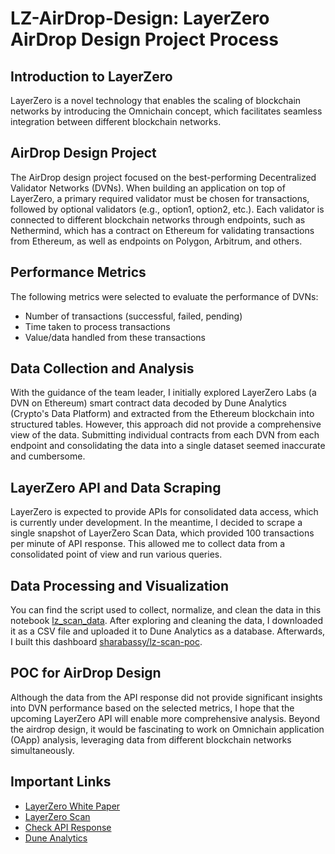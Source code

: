 # LZ-AirDrop-Design: LayerZero AirDrop Design Project Process

## Introduction to LayerZero

LayerZero is a novel technology that enables the scaling of blockchain networks by introducing the Omnichain concept, which facilitates seamless integration between different blockchain networks.

## AirDrop Design Project

The AirDrop design project focused on the best-performing Decentralized Validator Networks (DVNs). When building an application on top of LayerZero, a primary required validator must be chosen for transactions, followed by optional validators (e.g., option1, option2, etc.). Each validator is connected to different blockchain networks through endpoints, such as Nethermind, which has a contract on Ethereum for validating transactions from Ethereum, as well as endpoints on Polygon, Arbitrum, and others.

## Performance Metrics

 The following metrics were selected to evaluate the performance of DVNs:
 - Number of transactions (successful, failed, pending)
 - Time taken to process transactions
 - Value/data handled from these transactions

## Data Collection and Analysis

With the guidance of the team leader, I initially explored LayerZero Labs (a DVN on Ethereum) smart contract data decoded by Dune Analytics (Crypto's Data Platform) and extracted from the Ethereum blockchain into structured tables. However, this approach did not provide a comprehensive view of the data. Submitting individual contracts from each DVN from each endpoint and consolidating the data into a single dataset seemed inaccurate and cumbersome.

## LayerZero API and Data Scraping

LayerZero is expected to provide APIs for consolidated data access, which is currently under development. In the meantime, I decided to scrape a single snapshot of LayerZero Scan Data, which provided 100 transactions per minute of API response. This allowed me to collect data from a consolidated point of view and run various queries.

## Data Processing and Visualization

You can find the script used to collect, normalize, and clean the data in this notebook [lz_scan_data](lz_scan_data.py). After exploring and cleaning the data, I downloaded it as a CSV file and uploaded it to Dune Analytics as a database. Afterwards, I built this dashboard [sharabassy/lz-scan-poc](https://dune.com/sharabassy/lz-scan-poc).

## POC for AirDrop Design

Although the data from the API response did not provide significant insights into DVN performance based on the selected metrics, I hope that the upcoming LayerZero API will enable more comprehensive analysis. Beyond the airdrop design, it would be fascinating to work on Omnichain application (OApp) analysis, leveraging data from different blockchain networks simultaneously.

## Important Links

- [LayerZero White Paper](https://layerzero.network/publications/LayerZero_Whitepaper_V2.1.0.pdf)
- [LayerZero Scan](https://layerzeroscan.com/)
- [Check API Response](https://support.demandbase.com/hc/en-us/articles/7484772828187-Check-API-Response)
- [Dune Analytics](https://dune.com/home)